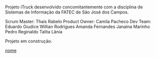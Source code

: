 Projeto iTruck desenvolvido concomitantemente com a disciplina de Sistemas de Informação da FATEC de São José dos Campos.

Scrum Master: Thais Rabelo
Product Owner: Camila Pacheco
Dev Team: 
Eduardo Giudice
Willian Rodrigues
Amanda Fernandes
Janaína Marinho
Pedro Reginaldo
Talita Lânia


Projeto em construção.

[nome](https://github.com/thaisrabelo/iTruck/blob/master/Backlog.pdf)
